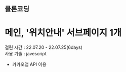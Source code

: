 ## 클론코딩  
# 메인, '위치안내' 서브페이지 1개
 
걸린 시간 : 22.07.20 - 22.07.25(6days)  
사용 기술 : javescript  
<!-- -->
- 카카오맵 API 이용
